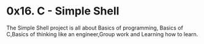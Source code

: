 # 0x16. C - Simple Shell
The Simple Shell project is all about Basics of programming, Basics of C,Basics of thinking like an engineer,Group work and Learning how to learn.
